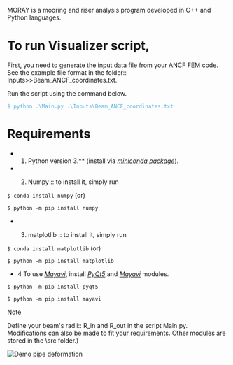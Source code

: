 MORAY is a mooring and riser analysis program developed in C++ and Python languages.

# To run Visualizer script, 
<p>First, you need to generate the input data file from your ANCF FEM code.<br>
See the example file format in the folder:: Inputs>>Beam_ANCF_coordinates.txt.</p>

<p>Run the script using the command below.</p>
<span style="color:#59afe1"><code>$ python .\Main.py .\Inputs\Beam_ANCF_coordinates.txt</code></span> 

 # Requirements
 - 1. Python version 3.** (install via *[miniconda package](https://docs.anaconda.com/miniconda/)*).
 
 - 2. <p>Numpy :: to install it, simply run</p>
 
 <p><code>$ conda install numpy</code>
 (or)</p>
 <p><code>$ python -m pip install numpy</code></p>

 - 3. <p>matplotlib :: to install it, simply run</p>

 <p><code>$ conda install matplotlib</code> (or)</p> 
 <p><code>$ python -m pip install matplotlib</code></p>
 
- 4 To use *[Mayavi](https://mayavi.readthedocs.io/en/latest/)*, install *[PyQt5](https://pypi.org/project/PyQt5/)* and *[Mayavi](https://mayavi.readthedocs.io/en/latest/)* modules.
<p><code>$ python -m pip install pyqt5</code></p>
<p><code>$ python -m pip install mayavi</code></p>

 >[!NOTE]
 >Define your beam's radii:: R_in and R_out in the script Main.py.
 >Modifications can also be made to fit your requirements. Other modules are stored in the \src folder.)


![Demo pipe deformation](https://github.com/AlexThant/MORAY/blob/Visualizer/Visualizer/Drill_pipe_demo_display.png)
